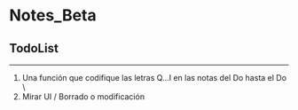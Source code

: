 # Notes_Beta
## TodoList
--------------
1. Una función que codifique las letras Q...I en las notas del Do hasta el Do \
2. Mirar UI / Borrado o modificación

